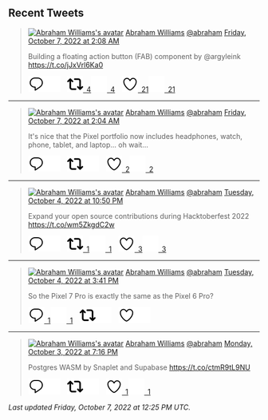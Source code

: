 ## Recent Tweets

> [![Abraham Williams's avatar](https://pbs.twimg.com/profile_images/897079141719195648/_mvh-QJH_mini.jpg)](https://twitter.com/abraham) [Abraham Williams](https://twitter.com/abraham) [@abraham](https://twitter.com/abraham) [Friday, October 7, 2022 at 2:08 AM](https://twitter.com/abraham/status/1578205701427630080)
>
> Building a floating action button (FAB) component by @argyleink https://t.co/jJxVrl6Ka0
>
> [![Reply](./images/reply_light.svg#gh-light-mode-only "Reply")](https://twitter.com/intent/tweet?in_reply_to=1578205701427630080#gh-light-mode-only)[![Reply](./images/reply.svg#gh-dark-mode-only "Reply")](https://twitter.com/intent/tweet?in_reply_to=1578205701427630080#gh-dark-mode-only)&emsp;[![Retweet](./images/retweet_light.svg#gh-light-mode-only "Retweet")&ensp;4](https://twitter.com/intent/retweet?tweet_id=1578205701427630080#gh-light-mode-only)[![Retweet](./images/retweet.svg#gh-dark-mode-only "Retweet")&ensp;4](https://twitter.com/intent/retweet?tweet_id=1578205701427630080#gh-dark-mode-only)&emsp;[![Like](./images/like_light.svg#gh-light-mode-only "Like")&ensp;21](https://twitter.com/intent/favorite?tweet_id=1578205701427630080#gh-light-mode-only)[![Like](./images/like.svg#gh-dark-mode-only "Like")&ensp;21](https://twitter.com/intent/favorite?tweet_id=1578205701427630080#gh-dark-mode-only)


---

> [![Abraham Williams's avatar](https://pbs.twimg.com/profile_images/897079141719195648/_mvh-QJH_mini.jpg)](https://twitter.com/abraham) [Abraham Williams](https://twitter.com/abraham) [@abraham](https://twitter.com/abraham) [Friday, October 7, 2022 at 2:04 AM](https://twitter.com/abraham/status/1578204625546760200)
>
> It's nice that the Pixel portfolio now includes headphones, watch, phone, tablet, and laptop... oh wait...
>
> [![Reply](./images/reply_light.svg#gh-light-mode-only "Reply")](https://twitter.com/intent/tweet?in_reply_to=1578204625546760200#gh-light-mode-only)[![Reply](./images/reply.svg#gh-dark-mode-only "Reply")](https://twitter.com/intent/tweet?in_reply_to=1578204625546760200#gh-dark-mode-only)&emsp;[![Retweet](./images/retweet_light.svg#gh-light-mode-only "Retweet")](https://twitter.com/intent/retweet?tweet_id=1578204625546760200#gh-light-mode-only)[![Retweet](./images/retweet.svg#gh-dark-mode-only "Retweet")](https://twitter.com/intent/retweet?tweet_id=1578204625546760200#gh-dark-mode-only)&emsp;[![Like](./images/like_light.svg#gh-light-mode-only "Like")&ensp;2](https://twitter.com/intent/favorite?tweet_id=1578204625546760200#gh-light-mode-only)[![Like](./images/like.svg#gh-dark-mode-only "Like")&ensp;2](https://twitter.com/intent/favorite?tweet_id=1578204625546760200#gh-dark-mode-only)


---

> [![Abraham Williams's avatar](https://pbs.twimg.com/profile_images/897079141719195648/_mvh-QJH_mini.jpg)](https://twitter.com/abraham) [Abraham Williams](https://twitter.com/abraham) [@abraham](https://twitter.com/abraham) [Tuesday, October 4, 2022 at 10:50 PM](https://twitter.com/abraham/status/1577431000254009344)
>
> Expand your open source contributions during Hacktoberfest 2022 https://t.co/wm5ZkgdC2w
>
> [![Reply](./images/reply_light.svg#gh-light-mode-only "Reply")](https://twitter.com/intent/tweet?in_reply_to=1577431000254009344#gh-light-mode-only)[![Reply](./images/reply.svg#gh-dark-mode-only "Reply")](https://twitter.com/intent/tweet?in_reply_to=1577431000254009344#gh-dark-mode-only)&emsp;[![Retweet](./images/retweet_light.svg#gh-light-mode-only "Retweet")&ensp;1](https://twitter.com/intent/retweet?tweet_id=1577431000254009344#gh-light-mode-only)[![Retweet](./images/retweet.svg#gh-dark-mode-only "Retweet")&ensp;1](https://twitter.com/intent/retweet?tweet_id=1577431000254009344#gh-dark-mode-only)&emsp;[![Like](./images/like_light.svg#gh-light-mode-only "Like")&ensp;3](https://twitter.com/intent/favorite?tweet_id=1577431000254009344#gh-light-mode-only)[![Like](./images/like.svg#gh-dark-mode-only "Like")&ensp;3](https://twitter.com/intent/favorite?tweet_id=1577431000254009344#gh-dark-mode-only)


---

> [![Abraham Williams's avatar](https://pbs.twimg.com/profile_images/897079141719195648/_mvh-QJH_mini.jpg)](https://twitter.com/abraham) [Abraham Williams](https://twitter.com/abraham) [@abraham](https://twitter.com/abraham) [Tuesday, October 4, 2022 at 3:41 PM](https://twitter.com/abraham/status/1577323123782844417)
>
> So the Pixel 7 Pro is exactly the same as the Pixel 6 Pro?
>
> [![Reply](./images/reply_light.svg#gh-light-mode-only "Reply")&ensp;1](https://twitter.com/intent/tweet?in_reply_to=1577323123782844417#gh-light-mode-only)[![Reply](./images/reply.svg#gh-dark-mode-only "Reply")&ensp;1](https://twitter.com/intent/tweet?in_reply_to=1577323123782844417#gh-dark-mode-only)&emsp;[![Retweet](./images/retweet_light.svg#gh-light-mode-only "Retweet")](https://twitter.com/intent/retweet?tweet_id=1577323123782844417#gh-light-mode-only)[![Retweet](./images/retweet.svg#gh-dark-mode-only "Retweet")](https://twitter.com/intent/retweet?tweet_id=1577323123782844417#gh-dark-mode-only)&emsp;[![Like](./images/like_light.svg#gh-light-mode-only "Like")](https://twitter.com/intent/favorite?tweet_id=1577323123782844417#gh-light-mode-only)[![Like](./images/like.svg#gh-dark-mode-only "Like")](https://twitter.com/intent/favorite?tweet_id=1577323123782844417#gh-dark-mode-only)


---

> [![Abraham Williams's avatar](https://pbs.twimg.com/profile_images/897079141719195648/_mvh-QJH_mini.jpg)](https://twitter.com/abraham) [Abraham Williams](https://twitter.com/abraham) [@abraham](https://twitter.com/abraham) [Monday, October 3, 2022 at 7:16 PM](https://twitter.com/abraham/status/1577014765452668930)
>
> Postgres WASM by Snaplet and Supabase https://t.co/ctmR9tL9NU
>
> [![Reply](./images/reply_light.svg#gh-light-mode-only "Reply")](https://twitter.com/intent/tweet?in_reply_to=1577014765452668930#gh-light-mode-only)[![Reply](./images/reply.svg#gh-dark-mode-only "Reply")](https://twitter.com/intent/tweet?in_reply_to=1577014765452668930#gh-dark-mode-only)&emsp;[![Retweet](./images/retweet_light.svg#gh-light-mode-only "Retweet")](https://twitter.com/intent/retweet?tweet_id=1577014765452668930#gh-light-mode-only)[![Retweet](./images/retweet.svg#gh-dark-mode-only "Retweet")](https://twitter.com/intent/retweet?tweet_id=1577014765452668930#gh-dark-mode-only)&emsp;[![Like](./images/like_light.svg#gh-light-mode-only "Like")&ensp;1](https://twitter.com/intent/favorite?tweet_id=1577014765452668930#gh-light-mode-only)[![Like](./images/like.svg#gh-dark-mode-only "Like")&ensp;1](https://twitter.com/intent/favorite?tweet_id=1577014765452668930#gh-dark-mode-only)


_Last updated Friday, October 7, 2022 at 12:25 PM UTC._
